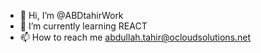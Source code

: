 - 👋 Hi, I’m @ABDtahirWork
- 🌱 I’m currently learning REACT
- 📫 How to reach me abdullah.tahir@ocloudsolutions.net

<!---
ABDtahirWork/ABDtahirWork is a ✨ special ✨ repository because its `README.md` (this file) appears on your GitHub profile.
You can click the Preview link to take a look at your changes.
--->
